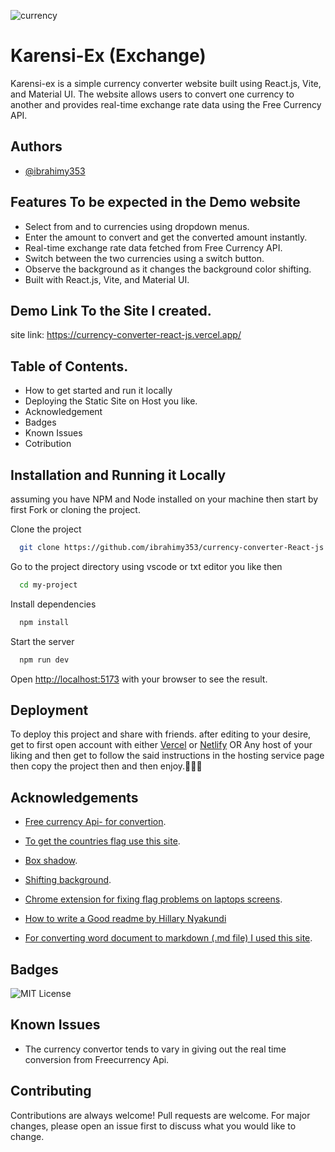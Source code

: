 ![currency](https://user-images.githubusercontent.com/85551204/222786351-e8179c30-07b7-4eb1-b944-be471a273b5c.JPG)

# Karensi-Ex (Exchange)

Karensi-ex is a simple currency converter website built using React.js, Vite, and Material UI. The website allows users to convert one currency to another and provides real-time exchange rate data using the Free Currency API.
## Authors

- [@ibrahimy353](https://ibrahim-yusuf.netlify.app)


## Features To be expected in the Demo website 

- Select from and to currencies using dropdown menus.
- Enter the amount to convert and get the converted amount instantly.
- Real-time exchange rate data fetched from Free Currency API.
- Switch between the two currencies using a switch button.
- Observe the background as it changes the background color shifting.
- Built with React.js, Vite, and Material UI.

## Demo Link To the Site I created.

site link: https://currency-converter-react-js.vercel.app/


## Table of Contents.

* How to get started and run it locally
* Deploying the Static Site on Host you like.
* Acknowledgement
* Badges
* Known Issues
* Cotribution

## Installation and Running it Locally
assuming you have NPM and Node installed on your machine then start by first Fork or cloning the project.

Clone the project

```bash
  git clone https://github.com/ibrahimy353/currency-converter-React-js.git
```

Go to the project directory using vscode or txt editor you like then

```bash
  cd my-project
```

Install dependencies

```bash
  npm install
```

Start the server

```bash
  npm run dev
```

Open [http://localhost:5173](http://localhost:5173/) with your browser to see the result.
## Deployment

To deploy this project and share with friends. after editing to your desire, get to first open account with either [Vercel](https://vercel.com) or [Netlify](http://netlify.com/) OR Any host of your liking and then get to follow the said instructions in the hosting service page then copy the project then and then enjoy.🎉🧨✨


## Acknowledgements

- [Free currency Api- for convertion](https://app.freecurrencyapi.com/dashboar).
- [ To get the countries flag use this site](https://restcountries.com/v3.1/all).
- [Box shadow](https://box-shadow.dev/).
- [Shifting background](https://codepen.io/P1N2O/pen/pyBNzX).
- [Chrome extension for fixing flag problems on laptops screens](https://chrome.google.com/webstore/detail/country-flag-fixer/jhcpefjbhmbkgjgipkhndplfbhdecijh/related).

 - [How to write a Good readme by Hillary  Nyakundi](https://www.freecodecamp.org/news/how-to-write-a-good-readme-file/)
 - [For converting word document to  markdown (.md file) I used this site](https://alldocs.app/convert-word-docx-to-markdown).
 

## Badges

![MIT License](https://img.shields.io/badge/License-MIT-green.svg)


## Known Issues

- The currency convertor tends to vary in giving out the real time conversion from Freecurrency Api. 
## Contributing

Contributions are always welcome!
Pull requests are welcome. For major changes, please open an issue first to discuss what you would like to change.
